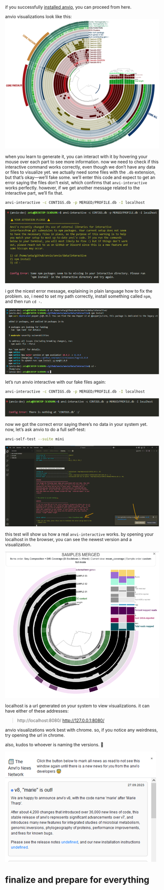 if you successfully [installed anvio](https://zetazee.github.io/anvio/installation.html), you can proceed from here.

anvio visualizations look like this:
![anvio interactive](installation/32.png)

when you learn to generate it, you can interact with it by hovering your mouse over each part to see more information. 
now we need to check if this interactive command works correctly, even though we don’t have any data or files to visualize yet. we actually need some files with the `.db` extension, but that’s okay—we’ll fake some. we’ll enter this code and expect to get an error saying the files don’t exist, which confirms that `anvi-interactive` works perfectly. however, if we get another message related to the interactive part, we’ll fix that.  
```bash
anvi-interactive -c CONTIGS.db -p MERGED/PROFILE.db -I localhost
```
![anvio interactive](installation/33.png)

i got the nicest error message, explaining in plain language how to fix the problem. so, i need to set my path correctly, install something called `npm`, and then run `cd -`.  

![anvio interactive](installation/34.png)

let’s run anvio interactive with our fake files again:

```bash
anvi-interactive -c CONTIGS.db -p MERGED/PROFILE.db -I localhost
```

![anvio interactive](installation/35.png)

now we got the correct error saying there’s no data in your system yet.  
now, let’s ask anvio to do a full self-test:  

```bash
anvi-self-test --suite mini
```

![anvio interactive](installation/36.png)

this test will show us how a real `anvi-interactive` works. by opening your localhost in the browser, you can see the newest version and a visualization.

![anvio interactive](installation/37.png)

localhost is a url generated on your system to view visualizations. it can have either of these addresses:  
>http://localhost:8080/
>http://127.0.0.1:8080/

anvio visualizations work best with chrome. so, if you notice any weirdness, try opening the url in chrome.  

also, kudos to whoever is naming the versions. 🎉  

![anvio interactive](installation/38.png)


# finalize and prepare for everything























